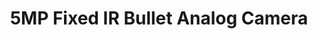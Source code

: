 ---
title: "5MP Fixed IR Bullet Analog Camera"
description: "Step into a world of enhanced security with the 5MP Fixed IR Bullet Analog Camera from UNV. Crafted with precision engineering and innovative features, this camera provides reliable surveillance coverage with crystal-clear imaging, day or night."
image: "/images/analog-cameras/5mp-bullet.jpg"
features:
  - "5MP high quality image"
  - "TVI/AHD/CVI/CVBS"
  - "Supports IR-cut filter with auto-switch (ICR)"
  - "Supports 180° horizontal flip, 180° vertical flip"
  - "OSD configuration menu, easy to operate"
  - "IP67 waterproof and dustproof design"
  - "OSD configuration menu in 11 languages"
  - "Built-in microphone for high quality audio"
specifications:
  sensor: "1/2.7 Progressive Scan CMOS"
  resolution: "2592 × 1944"
  focalLength: "2.8mm fixed lens"
  irRange: "Up to 30m"
  powerSupply: "DC12V ±30%"
  protection: "IP67"
  storage: "N/A"
  dimensions: "70 × 70 × 150 mm"
--- 